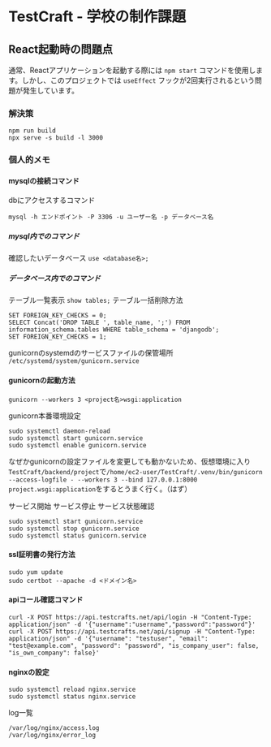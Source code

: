 # TestCraft - 学校の制作課題

## React起動時の問題点

通常、Reactアプリケーションを起動する際には `npm start` コマンドを使用します。しかし、このプロジェクトでは `useEffect` フックが2回実行されるという問題が発生しています。

### 解決策

```
npm run build
npx serve -s build -l 3000
```

### 個人的メモ

#### mysqlの接続コマンド
dbにアクセスするコマンド
```
mysql -h エンドポイント -P 3306 -u ユーザー名 -p データベース名
```
##### mysql内でのコマンド
確認したいデータベース `use <database名>;`

##### データベース内でのコマンド
テーブル一覧表示 `show tables;`
テーブル一括削除方法
```
SET FOREIGN_KEY_CHECKS = 0;
SELECT Concat('DROP TABLE ', table_name, ';') FROM information_schema.tables WHERE table_schema = 'djangodb';
SET FOREIGN_KEY_CHECKS = 1;
```

gunicornのsystemdのサービスファイルの保管場所
```/etc/systemd/system/gunicorn.service```

#### gunicornの起動方法
`gunicorn --workers 3 <project名>wsgi:application`

gunicorn本番環境設定
```
sudo systemctl daemon-reload
sudo systemctl start gunicorn.service
sudo systemctl enable gunicorn.service
```

なぜかgunicornの設定ファイルを変更しても動かないため、仮想環境に入り`TestCraft/backend/project`で`/home/ec2-user/TestCraft/.venv/bin/gunicorn --access-logfile - --workers 3 --bind 127.0.0.1:8000 project.wsgi:application`をするとうまく行く。（はず）

サービス開始
サービス停止
サービス状態確認
```
sudo systemctl start gunicorn.service
sudo systemctl stop gunicorn.service
sudo systemctl status gunicorn.service
```

#### ssl証明書の発行方法
```
sudo yum update
sudo certbot --apache -d <ドメイン名>
```

#### apiコール確認コマンド
```
curl -X POST https://api.testcrafts.net/api/login -H "Content-Type: application/json" -d '{"username":"username","password":"password"}'
curl -X POST https://api.testcrafts.net/api/signup -H "Content-Type: application/json" -d '{"username": "testuser", "email": "test@example.com", "password": "password", "is_company_user": false, "is_own_company": false}'
```

#### nginxの設定

```
sudo systemctl reload nginx.service
sudo systemctl status nginx.service
```

log一覧
```
/var/log/nginx/access.log
/var/log/nginx/error_log
```